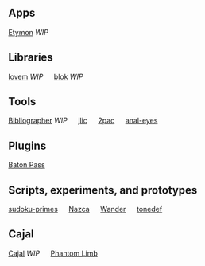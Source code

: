 

## Apps
[Etymon](https://github.com/j-stach/etymon) *WIP* &emsp;

## Libraries
[lovem](https://github.com/j-stach/lovem) *WIP* &emsp;
[blok](https://github.com/j-stach/blok) *WIP* &emsp;

## Tools
[Bibliographer](https://github.com/j-stach/bibliographer) *WIP* &emsp;
[jlic](https://github.com/j-stach/jlic) &emsp;
[2pac](https://github.com/j-stach/2pac) &emsp;
[anal-eyes](https://github.com/j-stach/anal-eyes) &emsp;

## Plugins
[Baton Pass](https://github.com/j-stach/baton-pass) &emsp;

## Scripts, experiments, and prototypes
[sudoku-primes](https://github.com/j-stach/sudoku-primes) &emsp;
[Nazca](https://github.com/j-stach/Nazca2) &emsp;
[Wander](https://github.com/j-stach/arth498_earth_engine) &emsp;
[tonedef](https://github.com/j-stach/tonedef) &emsp;

## Cajal 
[Cajal](https://cajal.io) *WIP* &emsp;
[Phantom Limb](https://github.com/j-stach/phantom-limb) &emsp;

